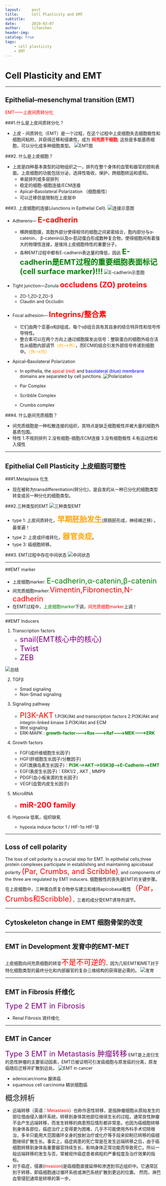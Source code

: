 ```yaml
---
layout:     post
title:      Cell Plasticity and EMT
subtitle:   
date:       2019-03-07
author:     lifanchen
header-img: 
catalog: true
tags:
    - cell plasticity
    - EMT
---
```



# Cell Plasticity and EMT
---

## Epithelial–mesenchymal transition (EMT)

<span style="color:red">EMT——上皮间质转分化</span>

###1.什么是上皮间质转分化？
- 上皮 - 间质转化（EMT）是一个过程，在这个过程中上皮细胞失去细胞极性和细胞间粘附，并获得迁移和侵袭性，成为 **<font color=red>间充质干细胞</font>**; 这些是多能基质细胞，可以分化成多种细胞类型。
![EMT图](https://raw.githubusercontent.com/lifanchen-simm/picture-1/master/2-EMT-1.png)

###2. 什么是上皮细胞？
- 上皮是四种基本类型的动物组织之一，排列在整个身体的血管和器官的腔和表面。上皮细胞的功能包括分泌，选择性吸收，保护，跨细胞转运和感知。
    - 单层排列或多层排列
    - 稳定的细胞-细胞连接/ECM连接
    - Apical–Basolateral Polarization （细胞极性）
    - 可以迁移但是限制在上皮层中

###3. 上皮细胞的连接(Junctions in Epithelial Cell).
![连接示意图](https://raw.githubusercontent.com/lifanchen-simm/picture-1/master/2-EMT-2.png)
- Adherens— **<font color=red size=5>E-cadherin</font>**
    - 横跨细胞膜，其胞外部分使得相邻的细胞之间紧密结合，胞内部分与α-catenin、 β-catenin以及α-肌动蛋白形成数种复合物，使得细胞间有着强大的物理性连接，是维持上皮细胞特性的重要分子。
    - 各种EMT过程中都有E-cadherin表达量的降低，因此 **<font color=green size=5>E-cadherin是EMT过程的重要细胞表面标记(cell surface marker)!!!</font>**
    ![E-cadherin示意图](https://raw.githubusercontent.com/lifanchen-simm/picture-1/master/2-EMT-3.png)
- Tight junction—Zonula **<font size=5 color=red>occludens (ZO) proteins</font>**
    
    - ZO-1,ZO-2,ZO-3
    - Claudin and Occludin
- Focal adhesion— **<font size=5 color=red>Integrins/整合素</font>**
    - 它们由两个亚基α和β组成，每个αβ组合具有其自身的结合特异性和信号传导特性。
    - 整合素可以在两个方向上通过细胞膜发出信号：整联蛋白的细胞外结合活性从细胞内部调节<font color=orange>（内-->外）</font>，而ECM的结合引发外部信号传递到细胞中。<font color=orange>（外-->内）</font>
- Apical–Basolateral Polarization
    - In epithelia, the <font color=red>apical (red)</font> and <font color=blue>basolateral (blue) membrane</font> domains are separated by cell junctions.
![Polarization](https://raw.githubusercontent.com/lifanchen-simm/picture-1/master/2-EMT-4.png)
    
    - Par Complex
    - Scribble Complex
    - Crumbs complex

###4. 什么是间充质细胞？
- 间充质细胞是一种松散连接的组织，其特点是缺乏细胞极性并被大量的细胞外基质包围。
- 特性
    1.不规则排列
    2.没有细胞-细胞/ECM连接
    3.没有细胞极性
    4.有运动性和入侵性

---
## Epithelial Cell Plasticity 上皮细胞可塑性

###1.Metaplasia 化生
- 现在被称为transdifferentiation(转分化)，是自发的从一种已分化的细胞类型转变成另一种分化的细胞类型。

###2.三种类型的EMT
![三种类型EMT](https://raw.githubusercontent.com/lifanchen-simm/picture-1/master/2-EMT-5.png)
- type 1: 上皮间质转化，**<font size=5 color=orange>早期胚胎发生</font>**(原肠胚形成，神经嵴迁移) 。最普遍！
- type 2: 上皮成纤维转化，**<font size=5 color=orange>器官炎症</font>**。
- type 3: 癌细胞转移。

###3. EMT过程中存在中间状态
![中间状态](https://raw.githubusercontent.com/lifanchen-simm/picture-1/master/2-EMT-6.png)

---
##EMT marker
- 上皮细胞marker: <font size=5 color=green>E-cadherin,α-catenin,β-catenin</font>
- 间充质细胞marker:<font size=5 color=red>Vimentin,Fibronectin,N-cadherin</font>
- 在EMT过程中，<font color=green>上皮细胞marker</font>下调，<font color=red>间充质细胞marker</font>上调！

---

##EMT Inducers
1. Transcription factors 
    - <font size=5 color=purple>snail(EMT核心中的核心) </font>
    - <font size=5 color=purple>Twist </font>
    - <font size=5 color=purple>ZEB </font>

![总结](https://raw.githubusercontent.com/lifanchen-simm/picture-1/master/2-EMT-7.png)

2. TGFβ
    - Smad signaling
    - Non-Smad signaling

3. Signaling pathway
    - <font size=5 color=red>PI3K-AKT</font>
    1.PI3K/Akt and transcription factors
    2.PI3K/Akt and integrin-linked kinase
    3.PI3K/Akt and ECM
    - Wnt signaling
    - ERK-MAPK  :  **<font color=green>growth-factor--->Ras--->Raf--->MEK--->ERK</font>**

4. Growth factors
    - FGF(成纤维细胞生长因子)
    - HGF(肝细胞生长因子/分散因子)
    - IGF(类胰岛素生长因子)：**<font color=green>PI3K-->AKT-->GSK3β-->E-Cadherin-->EMT</font>**
    - EGF(表皮生长因子)：ERK1/2 , AKT , MMP9
    - PDGF(血小板来源的生长因子)
    - VEGF(血管内皮生长因子)

5. MicroRNA
    - **<font size=5 color=red>miR-200 family</font>**

6. Hypoxia 低氧，组织缺氧
    - hypoxia induce factor 1 / HIF-1α HIF-1β

---
## Loss of cell polarity
The loss of cell polarity is a crucial step for EMT. In epithelial cells,three protein complexes participate in establishing and maintaining apicobasal polarity <font color=red size=5>(Par, Crumbs, and Scribble)</font>, and components of the three are regulated by EMT inducers.
细胞极性的丧失是EMT的关键步骤。 在上皮细胞中，三种蛋白质复合物参与建立和维持apicobasal极性<font color=red size=5>（Par，Crumbs和Scribble）</font>，三者的成分受EMT诱导剂调节。

---
## Cytoskeleton change in EMT 细胞骨架的改变
---

## EMT in Development   发育中的EMT-MET
上皮细胞向间充质细胞的转变<font size=5 color=red>不是不可逆的</font>，因为几轮EMT和MET对于特化细胞类型的最终分化和内部器官的复杂三维结构的获得是必需的。
![发育](https://raw.githubusercontent.com/lifanchen-simm/picture-1/master/2-EMT-8.png)

---

## EMT in Fibrosis  纤维化
<font size=5 color=purple>Type 2 EMT in Fibrosis</font>
- Renal Fibrosis 肾纤维化

---

## EMT in Cancer
<font size=5 color=purple>Type 3 EMT in Metastasis 肿瘤转移</font>
EMT是上皮衍生的恶性肿瘤的主要驱动因素，EMT已被证明可引发癌细胞与原发癌的分离，原发癌随后迁移并扩散到远处。
![EMT in cancer](https://raw.githubusercontent.com/lifanchen-simm/picture-1/master/2-EMT-9.png)
- adenocarcinoma  腺体癌
- squamous cell carcinoma  鳞状细胞癌

<font size=5>概念辨析</font>
- 远端转移（英语：<font color=red>Metastasis</font>）也称作恶性转移，是指肿瘤细胞从原始发生的部位借由侵入循环系统，转移到身体其他部位继续生长的过程。通常良性肿瘤不会产生远端转移，而发生转移的病患预后情形都非常差。也因为癌细胞转移到身体各部位，癌症治疗上变得更为困难，几乎不可能使用外科手术切除根治，多半只能用大范围循环全身的放射治疗或化疗等手段来抑制已转移的癌细胞继续扩散生长。事实上，癌症病患的死亡常是在发生远端转移之后，由于癌细胞转移到身体各重要器官持续生长，影响身体正常功能而导致死亡。所以一般远端转移的发生与否，常被视作癌症患者病程的严重程度及治疗效果的指标。
- 对于癌症，侵袭(<font color=red>Invasion</font>)是癌细胞直接延伸和渗透到邻近组织中。它通常区别于转移，即癌细胞通过循环系统或淋巴系统扩散到更远的位置。 然而，淋巴血管侵犯通常是转移的第一步。
